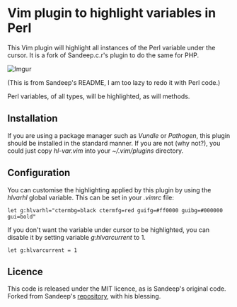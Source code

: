 # Vim plugin to highlight variables in Perl

This Vim plugin will highlight all instances of the Perl variable under the
cursor.  It is a fork of Sandeep.c.r's plugin to do the same for PHP.

![Imgur](http://i.imgur.com/f9N2asZ.gif)

(This is from Sandeep's README, I am too lazy to redo it with Perl code.)

Perl variables, of all types, will be highlighted, as will methods.

## Installation

If you are using a package manager such as *Vundle* or *Pathogen*, this plugin
should be installed in the standard manner.  If you are not (why not?), you
could just copy *hl-var.vim* into your *~/.vim/plugins* directory.

## Configuration

You can customise the highlighting applied by this plugin by using the *hlvarhl*
global variable. This can be set in your *.vimrc* file:

`let g:hlvarhl="ctermbg=black ctermfg=red guifg=#ff0000 guibg=#000000 gui=bold"`

If you don't want the variable under cursor to be highlighted, you can disable
it by setting variable *g:hlvarcurrent* to 1.

`let g:hlvarcurrent = 1`

## Licence

This code is released under the MIT licence, as is Sandeep's original code.
Forked from Sandeep's [repository](https://bitbucket.org/sras/vawa), with his
blessing.

